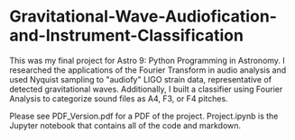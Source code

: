 # Gravitational-Wave-Audiofication-and-Instrument-Classification
This was my final project for Astro 9: Python Programming in Astronomy. I researched the applications of the Fourier Transform in audio analysis and used Nyquist sampling to "audiofy" LIGO strain data, representative of detected gravitational waves. Additionally, I built a classifier using Fourier Analysis to categorize sound files as A4, F3, or F4 pitches.

Please see PDF_Version.pdf for a PDF of the project. Project.ipynb is the Jupyter notebook that contains all of the code and markdown.
